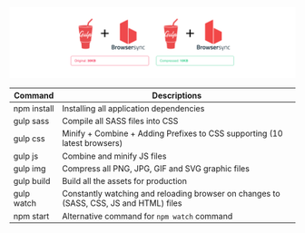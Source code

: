 
![alt text](preview.png)

| Command | Descriptions |
| ------------- | ------------- |
| npm install  | Installing all application dependencies |
| gulp sass  | Compile all SASS files into CSS  |
| gulp css | Minify + Combine + Adding Prefixes to CSS supporting (10 latest browsers)  |
| gulp js | Combine and minify JS files  |
| gulp img  | Compress all PNG, JPG, GIF and SVG graphic files  |
| gulp build  | Build all the assets for production  |
| gulp watch | Constantly watching and reloading browser on changes to (SASS, CSS, JS and HTML) files  |
| npm start | Alternative command for <code>npm watch</code> command  |